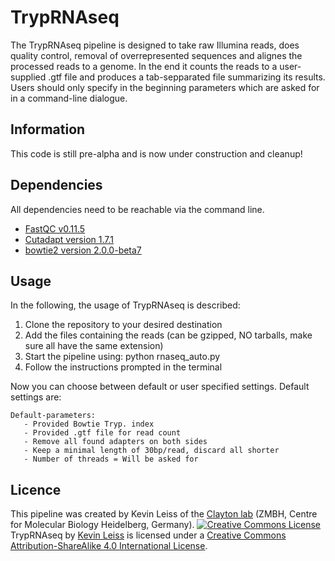 # TrypRNAseq
The TrypRNAseq pipeline is designed to take raw Illumina reads, does quality control, removal of overrepresented sequences and alignes the processed reads to a genome. In the end it counts the reads to a user-supplied .gtf file and produces a tab-sepparated file summarizing its results. Users should only specify in the beginning parameters which are asked for in a command-line dialogue.

## Information
This code is still pre-alpha and is now under construction and cleanup!

## Dependencies
All dependencies need to be reachable via the command line.
- [FastQC v0.11.5](http://www.bioinformatics.babraham.ac.uk/projects/fastqc/)
- [Cutadapt version 1.7.1](https://cutadapt.readthedocs.io/en/stable/)
- [bowtie2 version 2.0.0-beta7](http://bowtie-bio.sourceforge.net/bowtie2/index.shtml)

## Usage
In the following, the usage of TrypRNAseq is described:


1. Clone the repository to your desired destination
2. Add the files containing the reads (can be gzipped, NO tarballs, make sure all have the same extension)
3. Start the pipeline using: python rnaseq_auto.py
4. Follow the instructions prompted in the terminal

Now you can choose between default or user specified settings. Default settings are:

```
Default-parameters: 
   - Provided Bowtie Tryp. index 
   - Provided .gtf file for read count 
   - Remove all found adapters on both sides 
   - Keep a minimal length of 30bp/read, discard all shorter 
   - Number of threads = Will be asked for
```

## Licence
This pipeline was created by Kevin Leiss of the [Clayton lab](http://www.zmbh.uni-heidelberg.de/clayton/default.shtml) (ZMBH, Centre for Molecular Biology Heidelberg, Germany).
<a rel="license" href="http://creativecommons.org/licenses/by-sa/4.0/"><img alt="Creative Commons License" style="border-width:0" src="https://i.creativecommons.org/l/by-sa/4.0/88x31.png" /></a><br /><span xmlns:dct="http://purl.org/dc/terms/" property="dct:title">TrypRNAseq</span> by <a xmlns:cc="http://creativecommons.org/ns#" href="https://github.com/klprint/TrypRNAseq" property="cc:attributionName" rel="cc:attributionURL">Kevin Leiss</a> is licensed under a <a rel="license" href="http://creativecommons.org/licenses/by-sa/4.0/">Creative Commons Attribution-ShareAlike 4.0 International License</a>.